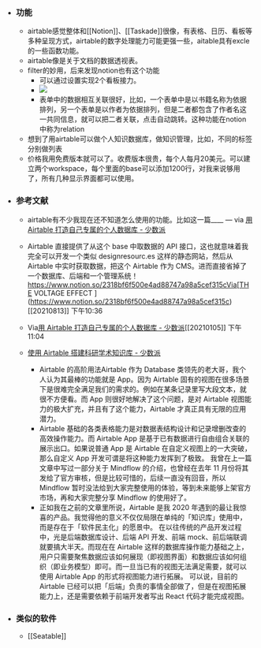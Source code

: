 - ### 功能
    - airtable感觉整体和[[Notion]]、[[Taskade]]很像，有表格、日历、看板等多种呈现方式，airtable的数字处理能力可能更强一些，aitable具有excle的一些函数功能。
    - airtable像是关于文档的数据透视表。
    - filter的妙用，后来发现notion也有这个功能
        - 可以通过设置实现2个看板接力。
        - ![](https://firebasestorage.googleapis.com/v0/b/firescript-577a2.appspot.com/o/imgs%2Fapp%2Fxinyiheng%2FKmiTEPDJsW.png?alt=media&token=4b9f362a-05a1-41a3-9976-2f996e4c15ac)
        - 表单中的数据相互关联很好，比如，一个表单中是以书籍名称为依据排列，另一个表单是以作者为依据排列，但是二者都包含了作者名这一共同信息，就可以把二者关联，点击自动跳转。这种功能在notion中称为relation
    - 想到了用airtable可以做个人知识数据库，做知识管理，比如，不同的标签分别做列表
    - 价格我用免费版本就可以了。收费版本很贵，每个人每月20美元。可以建立两个workspace，每个里面的base可以添加1200行，对我来说够用了，所有几种显示界面都可以使用。
- ### 参考文献
    - airtable有不少我现在还不知道怎么使用的功能。比如这一篇____ — via [用 Airtable 打造自己专属的个人数据库 - 少数派](https://app.yinxiang.com/shard/s63/nl/13797828/f7dd3370-7bc7-4509-9f8e-ccd7964f7f1b)
    - Airtable 直接提供了从这个 base 中取数据的 API 接口，这也就意味着我完全可以开发一个类似 designresourc.es 这样的静态网站，然后从 Airtable 中实时获取数据，把这个 Airtable 作为 CMS。进而直接省掉了一个数据库、后端和一个管理系统！https://www.notion.so/2318bf6f500e4ad88747a98a5cef315cVia[THE VOLTAGE EFFECT ](https://www.notion.so/2318bf6f500e4ad88747a98a5cef315c)[[20210813]] 下午10:36
      
    - 
      Via[用 Airtable 打造自己专属的个人数据库 - 少数派](https://sspai.com/post/63452)[[20210105]] 下午11:04
    - [ 使用 Airtable 搭建科研学术知识库 - 少数派 ](https://sspai.com/post/65202)
        - Airtable 的高阶用法Airtable 作为 Database 类领先的老大哥，我个人认为其最棒的功能就是 App。因为 Airtable 固有的视图在很多场景下是很难完全满足我们的需求的。例如在某条记录里写大段文本，就很不方便看。而 App 则很好地解决了这个问题，是对 Airtable 视图能力的极大扩充，并且有了这个能力，Airtable 才真正具有无限的应用潜力。
        - Airtable 基础的各类表格能力是对数据表结构设计和记录增删改查的高效操作能力。而 Airtable App 是基于已有数据进行自由组合关联的展示出口。如果说普通 App 是 Airtable 在自定义视图上的一大突破，那么自定义 App 开发可谓是将这种能力发挥到了极致。  我曾在上一篇文章中写过一部分关于 Mindflow 的介绍，也曾经在去年 11 月份将其发给了官方审核，但是比较可惜的，后续一直没有回音，所以 Mindflow 暂时没法给到大家完整使用的体验，等到未来能够上架官方市场，再和大家完整分享 Mindflow 的使用好了。
        - 正如我在之前的文章里所说，Airtable 是我 2020 年遇到的最让我惊喜的产品。我觉得他的意义不仅仅局限在单纯的「知识库」使用中，而是存在于「软件民主化」的愿景中。  在以往传统的产品开发过程中，光是后端数据库设计、后端 API 开发、前端 mock、前后端联调就要搞大半天。而现在在 Airtable 这样的数据库操作能力基础之上，用户只需要聚焦数据应该如何展现（即视图界面）和数据应该如何组织（即业务模型）即可。而一旦当已有的视图无法满足需要，就可以使用 Airtable App 的形式将视图能力进行拓展。  可以说，目前的 Airtable 已经可以把「后端」负责的事情全部做了，但是在视图拓展能力上，还是需要依赖于前端开发者写出 React 代码才能完成视图。
- ### 类似的软件
    - [[Seatable]]
